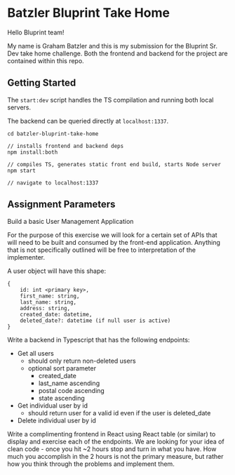 # Batzler Bluprint Take Home

Hello Bluprint team!

My name is Graham Batzler and this is my submission for the Bluprint Sr. Dev take home challenge. Both the frontend and backend for the project are contained within this repo.

## Getting Started

The `start:dev` script handles the TS compilation and running both local servers.

The backend can be queried directly at `localhost:1337`.

```
cd batzler-bluprint-take-home

// installs frontend and backend deps
npm install:both

// compiles TS, generates static front end build, starts Node server
npm start

// navigate to localhost:1337
```

## Assignment Parameters

Build a basic User Management Application

For the purpose of this exercise we will look for a certain set of APIs that will need to be built and consumed by the front-end application. Anything that is not specifically outlined will be free to interpretation of the implementer.

A user object will have this shape:
```
{
    id: int <primary key>,
    first_name: string,
    last_name: string,
    address: string,
    created_date: datetime,
    deleted_date?: datetime (if null user is active)
}
```

Write a backend in Typescript that has the following endpoints:

* Get all users
    * should only return non-deleted users
    * optional sort parameter
        * created_date
        * last_name ascending
        * postal code ascending
        * state ascending
* Get individual user by id
    * should return user for a valid id even if the user is deleted_date
* Delete individual user by id


Write a complimenting frontend in React using React table (or similar) to display and exercise each of the endpoints. We are looking for your idea of clean code - once you hit ~2 hours stop and turn in what you have. How much you accomplish in the 2 hours is not the primary measure, but rather how you think through the problems and implement them.
